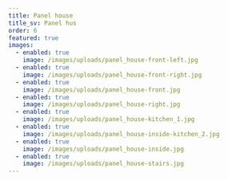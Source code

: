 ```yaml
---
title: Panel house
title_sv: Panel hus
order: 6
featured: true
images:
  - enabled: true
    image: /images/uploads/panel_house-front-left.jpg
  - enabled: true
    image: /images/uploads/panel_house-front-right.jpg
  - enabled: true
    image: /images/uploads/panel_house-front.jpg
  - enabled: true
    image: /images/uploads/panel_house-right.jpg
  - enabled: true
    image: /images/uploads/panel_house-kitchen_1.jpg
  - enabled: true
    image: /images/uploads/panel_house-inside-kitchen_2.jpg
  - enabled: true
    image: /images/uploads/panel_house-inside.jpg
  - enabled: true
    image: /images/uploads/panel_house-stairs.jpg
---
```


